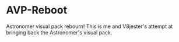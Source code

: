 # AVP-Reboot
Astronomer visual pack rebourn!
This is me and V8jester's attempt at bringing back the Astronomer's visual pack.
